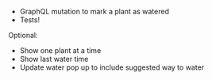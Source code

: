 - GraphQL mutation to mark a plant as watered
- Tests!


Optional:
- Show one plant at a time
- Show last water time
- Update water pop up to include suggested way to water
